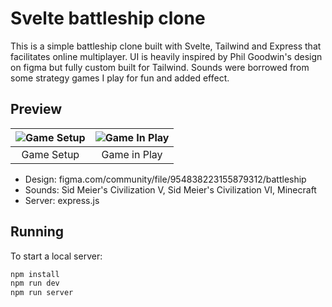 # Svelte battleship clone

This is a simple battleship clone built with Svelte, Tailwind and Express that facilitates online multiplayer. UI is heavily inspired by Phil Goodwin's design on figma but fully custom built for Tailwind. Sounds were borrowed from some strategy games I play for fun and added effect.

## Preview

|![Game Setup](https://github.com/aminnausin/battleShip/assets/83550431/0ccfaebc-62fb-4aca-b043-0044f6e4c457)|![Game In Play](https://github.com/aminnausin/battleShip/assets/83550431/c27a13b4-9e1e-4e0a-a8b0-354422fbe9af)|
|:-:|:-:|
|Game Setup|Game in Play|

- Design: figma.com/community/file/954838223155879312/battleship
- Sounds: Sid Meier's Civilization V, Sid Meier's Civilization VI, Minecraft
- Server: express.js

## Running

To start a local server:

```bash
npm install
npm run dev
npm run server
```
